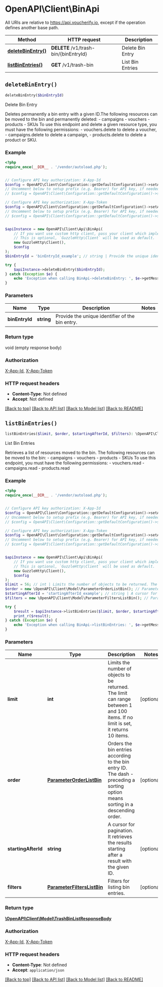 # OpenAPI\Client\BinApi

All URIs are relative to https://api.voucherify.io, except if the operation defines another base path.

| Method | HTTP request | Description |
| ------------- | ------------- | ------------- |
| [**deleteBinEntry()**](BinApi.md#deleteBinEntry) | **DELETE** /v1/trash-bin/{binEntryId} | Delete Bin Entry |
| [**listBinEntries()**](BinApi.md#listBinEntries) | **GET** /v1/trash-bin | List Bin Entries |


## `deleteBinEntry()`

```php
deleteBinEntry($binEntryId)
```

Delete Bin Entry

Deletes permanently a bin entry with a given ID.The following resources can be moved to the bin and permanently deleted: - campaigns - vouchers - products - SKUs To use this endpoint and delete a given resource type, you must have the following permissions: - vouchers.delete to delete a voucher, - campaigns.delete to delete a campaign, - products.delete to delete a product or SKU.

### Example

```php
<?php
require_once(__DIR__ . '/vendor/autoload.php');


// Configure API key authorization: X-App-Id
$config = OpenAPI\Client\Configuration::getDefaultConfiguration()->setApiKey('X-App-Id', 'YOUR_API_KEY');
// Uncomment below to setup prefix (e.g. Bearer) for API key, if needed
// $config = OpenAPI\Client\Configuration::getDefaultConfiguration()->setApiKeyPrefix('X-App-Id', 'Bearer');

// Configure API key authorization: X-App-Token
$config = OpenAPI\Client\Configuration::getDefaultConfiguration()->setApiKey('X-App-Token', 'YOUR_API_KEY');
// Uncomment below to setup prefix (e.g. Bearer) for API key, if needed
// $config = OpenAPI\Client\Configuration::getDefaultConfiguration()->setApiKeyPrefix('X-App-Token', 'Bearer');


$apiInstance = new OpenAPI\Client\Api\BinApi(
    // If you want use custom http client, pass your client which implements `GuzzleHttp\ClientInterface`.
    // This is optional, `GuzzleHttp\Client` will be used as default.
    new GuzzleHttp\Client(),
    $config
);
$binEntryId = 'binEntryId_example'; // string | Provide the unique identifier of the bin entry.

try {
    $apiInstance->deleteBinEntry($binEntryId);
} catch (Exception $e) {
    echo 'Exception when calling BinApi->deleteBinEntry: ', $e->getMessage(), PHP_EOL;
}
```

### Parameters

| Name | Type | Description  | Notes |
| ------------- | ------------- | ------------- | ------------- |
| **binEntryId** | **string**| Provide the unique identifier of the bin entry. | |

### Return type

void (empty response body)

### Authorization

[X-App-Id](../../README.md#X-App-Id), [X-App-Token](../../README.md#X-App-Token)

### HTTP request headers

- **Content-Type**: Not defined
- **Accept**: Not defined

[[Back to top]](#) [[Back to API list]](../../README.md#endpoints)
[[Back to Model list]](../../README.md#models)
[[Back to README]](../../README.md)

## `listBinEntries()`

```php
listBinEntries($limit, $order, $startingAfterId, $filters): \OpenAPI\Client\Model\TrashBinListResponseBody
```

List Bin Entries

Retrieves a list of resources moved to the bin. The following resources can be moved to the bin: - campaigns - vouchers - products - SKUs To use this endpoint, you must have the following permissions: - vouchers.read - campaigns.read - products.read

### Example

```php
<?php
require_once(__DIR__ . '/vendor/autoload.php');


// Configure API key authorization: X-App-Id
$config = OpenAPI\Client\Configuration::getDefaultConfiguration()->setApiKey('X-App-Id', 'YOUR_API_KEY');
// Uncomment below to setup prefix (e.g. Bearer) for API key, if needed
// $config = OpenAPI\Client\Configuration::getDefaultConfiguration()->setApiKeyPrefix('X-App-Id', 'Bearer');

// Configure API key authorization: X-App-Token
$config = OpenAPI\Client\Configuration::getDefaultConfiguration()->setApiKey('X-App-Token', 'YOUR_API_KEY');
// Uncomment below to setup prefix (e.g. Bearer) for API key, if needed
// $config = OpenAPI\Client\Configuration::getDefaultConfiguration()->setApiKeyPrefix('X-App-Token', 'Bearer');


$apiInstance = new OpenAPI\Client\Api\BinApi(
    // If you want use custom http client, pass your client which implements `GuzzleHttp\ClientInterface`.
    // This is optional, `GuzzleHttp\Client` will be used as default.
    new GuzzleHttp\Client(),
    $config
);
$limit = 56; // int | Limits the number of objects to be returned. The limit can range between 1 and 100 items. If no limit is set, it returns 10 items.
$order = new \OpenAPI\Client\Model\ParameterOrderListBin(); // ParameterOrderListBin | Orders the bin entries according to the bin entry ID. The dash - preceding a sorting option means sorting in a descending order.
$startingAfterId = 'startingAfterId_example'; // string | A cursor for pagination. It retrieves the results starting after a result with the given ID.
$filters = new \OpenAPI\Client\Model\ParameterFiltersListBin(); // ParameterFiltersListBin | Filters for listing bin entries.

try {
    $result = $apiInstance->listBinEntries($limit, $order, $startingAfterId, $filters);
    print_r($result);
} catch (Exception $e) {
    echo 'Exception when calling BinApi->listBinEntries: ', $e->getMessage(), PHP_EOL;
}
```

### Parameters

| Name | Type | Description  | Notes |
| ------------- | ------------- | ------------- | ------------- |
| **limit** | **int**| Limits the number of objects to be returned. The limit can range between 1 and 100 items. If no limit is set, it returns 10 items. | [optional] |
| **order** | [**ParameterOrderListBin**](../Model/.md)| Orders the bin entries according to the bin entry ID. The dash - preceding a sorting option means sorting in a descending order. | [optional] |
| **startingAfterId** | **string**| A cursor for pagination. It retrieves the results starting after a result with the given ID. | [optional] |
| **filters** | [**ParameterFiltersListBin**](../Model/.md)| Filters for listing bin entries. | [optional] |

### Return type

[**\OpenAPI\Client\Model\TrashBinListResponseBody**](../Model/TrashBinListResponseBody.md)

### Authorization

[X-App-Id](../../README.md#X-App-Id), [X-App-Token](../../README.md#X-App-Token)

### HTTP request headers

- **Content-Type**: Not defined
- **Accept**: `application/json`

[[Back to top]](#) [[Back to API list]](../../README.md#endpoints)
[[Back to Model list]](../../README.md#models)
[[Back to README]](../../README.md)
